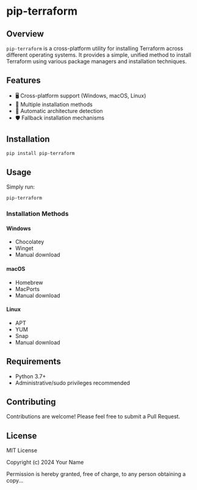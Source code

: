 # pip-terraform

## Overview

`pip-terraform` is a cross-platform utility for installing Terraform across different operating systems. It provides a simple, unified method to install Terraform using various package managers and installation techniques.

## Features

- 🖥️ Cross-platform support (Windows, macOS, Linux)
- 🚀 Multiple installation methods
- 🔧 Automatic architecture detection
- 🛡️ Fallback installation mechanisms

## Installation

```bash
pip install pip-terraform
```

## Usage

Simply run:

```bash
pip-terraform
```

### Installation Methods

#### Windows
- Chocolatey
- Winget
- Manual download

#### macOS
- Homebrew
- MacPorts
- Manual download

#### Linux
- APT
- YUM
- Snap
- Manual download

## Requirements

- Python 3.7+
- Administrative/sudo privileges recommended

## Contributing

Contributions are welcome! Please feel free to submit a Pull Request.

## License

MIT License

Copyright (c) 2024 Your Name

Permission is hereby granted, free of charge, to any person obtaining a copy...
